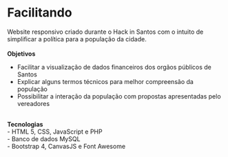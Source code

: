 # Facilitando
Website responsivo criado durante o Hack in Santos com o intuito de simplificar a política para a população da cidade.<br/>
<br/>
<b>Objetivos</b><br/>
- Facilitar a visualização de dados financeiros dos orgãos públicos de Santos<br/>
- Explicar alguns termos técnicos para melhor compreensão da população<br/>
- Possibilitar a interação da população com propostas apresentadas pelo vereadores<br/>
<br/>
<b>Tecnologias</b><br/>
- HTML 5, CSS, JavaScript e PHP<br/>
- Banco de dados MySQL<br/>
- Bootstrap 4, CanvasJS e Font Awesome<br/>
<br/>
